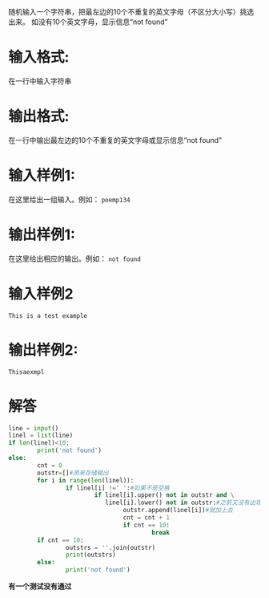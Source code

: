 随机输入一个字符串，把最左边的10个不重复的英文字母（不区分大小写）挑选出来。 如没有10个英文字母，显示信息“not found”
# 输入格式:
在一行中输入字符串
# 输出格式:
在一行中输出最左边的10个不重复的英文字母或显示信息“not found"
# 输入样例1:
在这里给出一组输入。例如：
`poemp134`
# 输出样例1:
在这里给出相应的输出。例如：
`not found`
# 输入样例2
`This is a test example`
# 输出样例2:
`Thisaexmpl`
# 解答
```python
line = input()
linel = list(line)
if len(linel)<10:
        print('not found')
else:
        cnt = 0
        outstr=[]#用来存储输出
        for i in range(len(linel)):
                if linel[i] !=' ':#如果不是空格
                        if linel[i].upper() not in outstr and \
                           linel[i].lower() not in outstr:#之前又没有出现过
                                outstr.append(linel[i])#就加上去
                                cnt = cnt + 1
                                if cnt == 10:
                                        break
        if cnt == 10:
                outstrs = ''.join(outstr)
                print(outstrs)
        else:
                print('not found')
```
**有一个测试没有通过**
